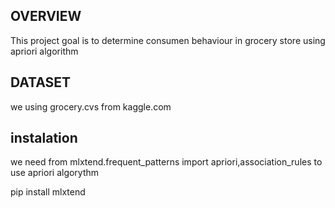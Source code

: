 ## OVERVIEW
This project goal is to determine consumen behaviour in grocery store using apriori algorithm

## DATASET
we using grocery.cvs from kaggle.com

## instalation
 we need from mlxtend.frequent_patterns import apriori,association_rules to use apriori algorythm

 pip install mlxtend

